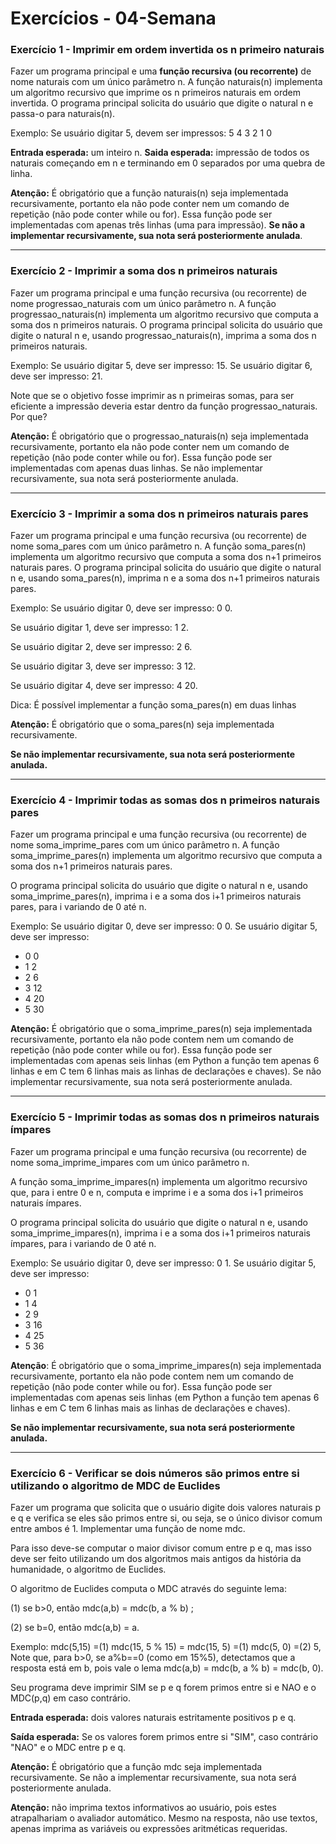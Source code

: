 # Exercícios - 04-Semana

### Exercício 1 - Imprimir em ordem invertida os n primeiro naturais

Fazer um programa principal e uma **função recursiva (ou recorrente)** de nome naturais com um único parâmetro n. A função naturais(n) implementa um algoritmo recursivo que imprime os n primeiros naturais em ordem invertida. O programa principal solicita do usuário que digite o natural n e passa-o para naturais(n).

Exemplo: Se usuário digitar 5, devem ser impressos:
5
4
3
2
1
0

**Entrada esperada:** um inteiro n.
**Saida esperada:** impressão de todos os naturais começando em n e terminando em 0 separados por uma quebra de linha.


**Atenção:** É obrigatório que a função naturais(n) seja implementada recursivamente, portanto ela não pode conter nem um comando de repetição (não pode conter while ou for). Essa função pode ser implementadas com apenas três linhas (uma para impressão). **Se não a implementar recursivamente, sua nota será posteriormente anulada**.

---

### Exercício 2 - Imprimir a soma dos n primeiros naturais

Fazer um programa principal e uma função recursiva (ou recorrente) de nome progressao_naturais com um único parâmetro n.
A função progressao_naturais(n) implementa um algoritmo recursivo que computa a soma dos n primeiros naturais.
O programa principal solicita do usuário que digite o natural n e, usando progressao_naturais(n), imprima a soma dos n primeiros naturais.

Exemplo: Se usuário digitar 5, deve ser impresso: 15. Se usuário digitar 6, deve ser impresso: 21.

Note que se o objetivo fosse imprimir as n primeiras somas, para ser eficiente a impressão deveria estar dentro da função progressao_naturais. Por que?

**Atenção:** É obrigatório que o progressao_naturais(n) seja implementada recursivamente, portanto ela não pode conter nem um comando de repetição (não pode conter while ou for). Essa função pode ser implementadas com apenas duas linhas. Se não implementar recursivamente, sua nota será posteriormente anulada.

---

### Exercício 3 - Imprimir a soma dos n primeiros naturais pares
Fazer um programa principal e uma função recursiva (ou recorrente) de nome soma_pares com um único parâmetro n.
A função soma_pares(n) implementa um algoritmo recursivo que computa a soma dos n+1 primeiros naturais pares. O programa principal solicita do usuário que digite o natural n e, usando soma_pares(n), imprima n e a soma dos n+1 primeiros naturais pares.

Exemplo: Se usuário digitar 0, deve ser impresso: 0 0.

Se usuário digitar 1, deve ser impresso: 1 2.

Se usuário digitar 2, deve ser impresso: 2 6.

Se usuário digitar 3, deve ser impresso: 3 12.

Se usuário digitar 4, deve ser impresso: 4 20.

Dica: É possível implementar a função soma_pares(n) em duas linhas

**Atenção:** É obrigatório que o soma_pares(n) seja implementada recursivamente.

**Se não implementar recursivamente, sua nota será posteriormente anulada.**

---

### Exercício 4 - Imprimir todas as somas dos n primeiros naturais pares
Fazer um programa principal e uma função recursiva (ou recorrente) de nome soma_imprime_pares com um único parâmetro n.
A função soma_imprime_pares(n) implementa um algoritmo recursivo que computa a soma dos n+1 primeiros naturais pares.

O programa principal solicita do usuário que digite o natural n e, usando soma_imprime_pares(n), imprima i e a soma dos i+1 primeiros naturais pares, para i variando de 0 até n.

Exemplo: Se usuário digitar 0, deve ser impresso: 0 0. Se usuário digitar 5, deve ser impresso:
- 0 0
- 1 2
- 2 6
- 3 12
- 4 20
- 5 30

**Atenção:** É obrigatório que o soma_imprime_pares(n) seja implementada recursivamente, portanto ela não pode contem nem um comando de repetição (não pode conter while ou for). Essa função pode ser implementadas com apenas seis linhas (em Python a função tem apenas 6 linhas e em C tem 6 linhas mais as linhas de declarações e chaves). Se não implementar recursivamente, sua nota será posteriormente anulada.

---

### Exercício 5 - Imprimir todas as somas dos n primeiros naturais ímpares
Fazer um programa principal e uma função recursiva (ou recorrente) de nome soma_imprime_impares com um único parâmetro n.

A função soma_imprime_impares(n) implementa um algoritmo recursivo que, para i entre 0 e n, computa e imprime i e a soma dos i+1 primeiros naturais ímpares.

O programa principal solicita do usuário que digite o natural n e, usando soma_imprime_impares(n), imprima i e a soma dos i+1 primeiros naturais ímpares, para i variando de 0 até n.

Exemplo: Se usuário digitar 0, deve ser impresso: 0 1. Se usuário digitar 5, deve ser impresso:
- 0 1
- 1 4
- 2 9
- 3 16
- 4 25
- 5 36

**Atenção**: É obrigatório que o soma_imprime_impares(n) seja implementada recursivamente, portanto ela não pode contem nem um comando de repetição (não pode conter while ou for). Essa função pode ser implementadas com apenas seis linhas (em Python a função tem apenas 6 linhas e em C tem 6 linhas mais as linhas de declarações e chaves).

**Se não implementar recursivamente, sua nota será posteriormente anulada.**

---

### Exercício 6 - Verificar se dois números são primos entre si utilizando o algoritmo de MDC de Euclides
Fazer um programa que solicita que o usuário digite dois valores naturais p e q e verifica se eles são primos entre si, ou seja, se o único divisor comum entre ambos é 1. Implementar uma função de nome mdc.

Para isso deve-se computar o maior divisor comum entre p e q, mas isso deve ser feito utilizando um dos algoritmos mais antigos da história da humanidade, o algoritmo de Euclides.

O algoritmo de Euclides computa o MDC através do seguinte lema:

(1) se b>0, então mdc(a,b) = mdc(b, a % b) ;

(2) se b=0, então mdc(a,b) = a.

Exemplo: mdc(5,15) =(1) mdc(15, 5 % 15) = mdc(15, 5) =(1) mdc(5, 0) =(2) 5, Note que, para b>0, se a%b==0 (como em 15%5), detectamos que a resposta está em b, pois vale o lema mdc(a,b) = mdc(b, a % b) = mdc(b, 0).

Seu programa deve imprimir SIM se p e q forem primos entre si e NAO e o MDC(p,q) em caso contrário.

**Entrada esperada:** dois valores naturais estritamente positivos p e q.

**Saída esperada:** Se os valores forem primos entre si "SIM", caso contrário "NAO" e o MDC entre p e q.

**Atenção:** É obrigatório que a função mdc seja implementada recursivamente. Se não a implementar recursivamente, sua nota será posteriormente anulada.

**Atenção:** não imprima textos informativos ao usuário, pois estes atrapalhariam o avaliador automático. Mesmo na resposta, não use textos, apenas imprima as variáveis ou expressões aritméticas requeridas.